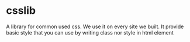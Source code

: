 csslib
======

A library for common used css. We use it on every site we built. It provide basic style that you can use by writing class nor style in html element 
